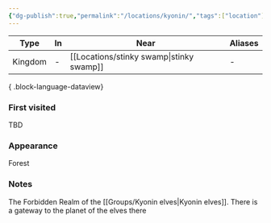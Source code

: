 ```yaml
---
{"dg-publish":true,"permalink":"/locations/kyonin/","tags":["location"],"noteIcon":"location","created":"2023-12-28T00:43:14.473+01:00","updated":"2024-01-08T23:27:46.361+01:00"}
---
```


| Type    | In | Near             | Aliases |
| ------- | -- | ---------------- | ------- |
| Kingdom | \- | [[Locations/stinky swamp\|stinky swamp]] | \-      |

{ .block-language-dataview}
### First visited
TBD
### Appearance
Forest
### Notes
The Forbidden Realm of the [[Groups/Kyonin elves\|Kyonin elves]]. There is a gateway to the planet of the elves there